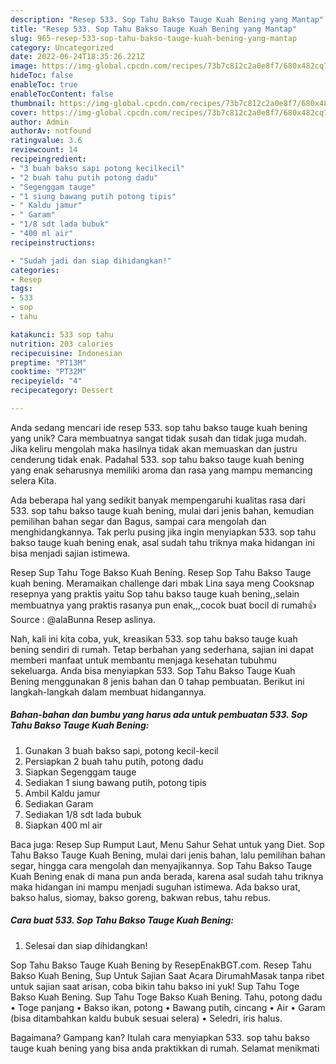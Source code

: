 ```yaml
---
description: "Resep 533. Sop Tahu Bakso Tauge Kuah Bening yang Mantap"
title: "Resep 533. Sop Tahu Bakso Tauge Kuah Bening yang Mantap"
slug: 965-resep-533-sop-tahu-bakso-tauge-kuah-bening-yang-mantap
category: Uncategorized
date: 2022-06-24T18:35:26.221Z
image: https://img-global.cpcdn.com/recipes/73b7c812c2a0e8f7/680x482cq70/533-sop-tahu-bakso-tauge-kuah-bening-foto-resep-utama.jpg
hideToc: false
enableToc: true
enableTocContent: false
thumbnail: https://img-global.cpcdn.com/recipes/73b7c812c2a0e8f7/680x482cq70/533-sop-tahu-bakso-tauge-kuah-bening-foto-resep-utama.jpg
cover: https://img-global.cpcdn.com/recipes/73b7c812c2a0e8f7/680x482cq70/533-sop-tahu-bakso-tauge-kuah-bening-foto-resep-utama.jpg
author: Admin
authorAv: notfound
ratingvalue: 3.6
reviewcount: 14
recipeingredient:
- "3 buah bakso sapi potong kecilkecil"
- "2 buah tahu putih potong dadu"
- "Segenggam tauge"
- "1 siung bawang putih potong tipis"
- " Kaldu jamur"
- " Garam"
- "1/8 sdt lada bubuk"
- "400 ml air"
recipeinstructions:

- "Sudah jadi dan siap dihidangkan!"
categories:
- Resep
tags:
- 533
- sop
- tahu

katakunci: 533 sop tahu 
nutrition: 203 calories
recipecuisine: Indonesian
preptime: "PT13M"
cooktime: "PT32M"
recipeyield: "4"
recipecategory: Dessert

---
```





Anda sedang mencari ide resep 533. sop tahu bakso tauge kuah bening yang unik? Cara membuatnya sangat tidak susah dan tidak juga mudah. Jika keliru mengolah maka hasilnya tidak akan memuaskan dan justru cenderung tidak enak. Padahal 533. sop tahu bakso tauge kuah bening yang enak seharusnya memiliki aroma dan rasa yang mampu memancing selera Kita.





Ada beberapa hal yang sedikit banyak mempengaruhi kualitas rasa dari 533. sop tahu bakso tauge kuah bening, mulai dari jenis bahan, kemudian pemilihan bahan segar dan Bagus, sampai cara mengolah dan menghidangkannya. Tak perlu pusing jika ingin menyiapkan 533. sop tahu bakso tauge kuah bening enak,      asal sudah tahu triknya maka hidangan ini bisa menjadi sajian istimewa.














Resep Sup Tahu Toge Bakso Kuah Bening. Resep Sop Tahu Bakso Tauge kuah bening. Meramaikan challenge dari mbak Lina saya meng Cooksnap resepnya yang praktis yaitu Sop tahu bakso tauge kuah bening,,selain membuatnya yang praktis rasanya pun enak,,,cocok buat bocil di rumah👍 Source : @alaBunna Resep aslinya.






Nah, kali ini kita coba, yuk, kreasikan 533. sop tahu bakso tauge kuah bening sendiri di rumah. Tetap berbahan yang sederhana, sajian ini dapat memberi manfaat untuk membantu menjaga kesehatan tubuhmu sekeluarga. Anda bisa menyiapkan 533. Sop Tahu Bakso Tauge Kuah Bening menggunakan 8 jenis bahan dan 0 tahap pembuatan. Berikut ini langkah-langkah dalam membuat hidangannya.

<!--inarticleads1-->

##### Bahan-bahan dan bumbu yang harus ada untuk pembuatan 533. Sop Tahu Bakso Tauge Kuah Bening:

1. Gunakan 3 buah bakso sapi, potong kecil-kecil
1. Persiapkan 2 buah tahu putih, potong dadu
1. Siapkan Segenggam tauge
1. Sediakan 1 siung bawang putih, potong tipis
1. Ambil  Kaldu jamur
1. Sediakan  Garam
1. Sediakan 1/8 sdt lada bubuk
1. Siapkan 400 ml air


Baca juga: Resep Sup Rumput Laut, Menu Sahur Sehat untuk yang Diet. Sop Tahu Bakso Tauge Kuah Bening, mulai dari jenis bahan, lalu pemilihan bahan segar, hingga cara mengolah dan menyajikannya. Sop Tahu Bakso Tauge Kuah Bening enak di mana pun anda berada, karena asal sudah tahu triknya maka hidangan ini mampu menjadi suguhan istimewa. Ada bakso urat, bakso halus, siomay, bakso goreng, bakwan rebus, tahu rebus. 

<!--inarticleads2-->

##### Cara buat 533. Sop Tahu Bakso Tauge Kuah Bening:


1. Selesai dan siap dihidangkan!

Sop Tahu Bakso Tauge Kuah Bening by ResepEnakBGT.com. Resep Tahu Bakso Kuah Bening, Sup Untuk Sajian Saat Acara DirumahMasak tanpa ribet untuk sajian saat arisan, coba bikin tahu bakso ini yuk! Sup Tahu Toge Bakso Kuah Bening. Sup Tahu Toge Bakso Kuah Bening. Tahu, potong dadu • Toge panjang • Bakso ikan, potong • Bawang putih, cincang • Air • Garam (bisa ditambahkan kaldu bubuk sesuai selera) • Seledri, iris halus. 

Bagaimana? Gampang kan? Itulah cara menyiapkan 533. sop tahu bakso tauge kuah bening yang bisa anda praktikkan di rumah. Selamat menikmati
